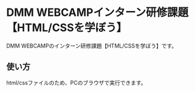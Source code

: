 # DMM WEBCAMPインターン研修課題【HTML/CSSを学ぼう】
DMM WEBCAMPのインターン研修課題【HTML/CSSを学ぼう】です。
## 使い方
html/cssファイルのため、PCのブラウザで実行できます。
